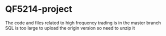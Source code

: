 # QF5214-project
The code and files related to high frequency trading is in the master branch
SQL is too large to upload the origin version so need to unzip it
